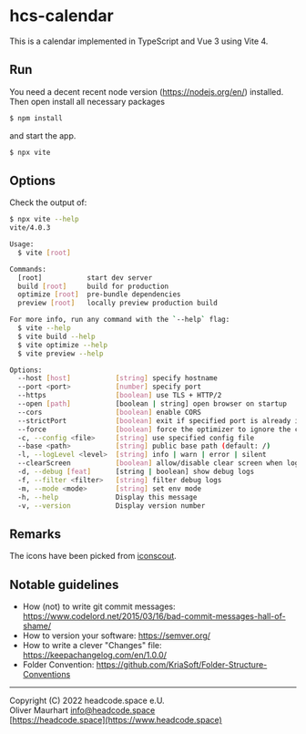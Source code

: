 # hcs-calendar

This is a calendar implemented in TypeScript and Vue 3 using Vite 4.

## Run

You need a decent recent node version (https://nodejs.org/en/) installed. Then open
install all necessary packages

```bash
$ npm install
```

and start the app.

```bash
$ npx vite
```

## Options

Check the output of:

```bash
$ npx vite --help
vite/4.0.3

Usage:
  $ vite [root]

Commands:
  [root]           start dev server
  build [root]     build for production
  optimize [root]  pre-bundle dependencies
  preview [root]   locally preview production build

For more info, run any command with the `--help` flag:
  $ vite --help
  $ vite build --help
  $ vite optimize --help
  $ vite preview --help

Options:
  --host [host]           [string] specify hostname
  --port <port>           [number] specify port
  --https                 [boolean] use TLS + HTTP/2
  --open [path]           [boolean | string] open browser on startup
  --cors                  [boolean] enable CORS
  --strictPort            [boolean] exit if specified port is already in use
  --force                 [boolean] force the optimizer to ignore the cache and re-bundle
  -c, --config <file>     [string] use specified config file
  --base <path>           [string] public base path (default: /)
  -l, --logLevel <level>  [string] info | warn | error | silent
  --clearScreen           [boolean] allow/disable clear screen when logging
  -d, --debug [feat]      [string | boolean] show debug logs
  -f, --filter <filter>   [string] filter debug logs
  -m, --mode <mode>       [string] set env mode
  -h, --help              Display this message
  -v, --version           Display version number
```

## Remarks

The icons have been picked from [iconscout](https://iconscout.com/unicons).

## Notable guidelines

- How (not) to write git commit messages: https://www.codelord.net/2015/03/16/bad-commit-messages-hall-of-shame/
- How to version your software: https://semver.org/
- How to write a clever "Changes" file: https://keepachangelog.com/en/1.0.0/
- Folder Convention: https://github.com/KriaSoft/Folder-Structure-Conventions

---

Copyright (C) 2022 headcode.space e.U.  
Oliver Maurhart <info@headcode.space>  
[https://headcode.space](https://www.headcode.space)
